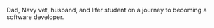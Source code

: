 Dad, Navy vet, husband, and lifer student on a journey to becoming a software developer.
<!---
kevin-ashtari/kevin-ashtari is a ✨ special ✨ repository because its `README.md` (this file) appears on your GitHub profile.
You can click the Preview link to take a look at your changes.
--->

